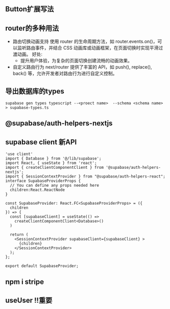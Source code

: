 ## Button扩展写法


## router的多种用法
- 路由切换动画支持
  使用 router 的生命周期方法，如 router.events.on()，可以监听路由事件，并结合 CSS 动画库或动画框架，在页面切换时实现平滑过渡动画。
好处:
  - 提升用户体验，为复杂的页面切换创建流畅的动画效果。
- 自定义路由行为
  next/router 提供了丰富的 API，如 push(), replace(), back() 等，允许开发者对路由行为进行自定义控制。

## 导出数据库的types
`supabase gen types typescript --<proect name>  --schema <schema name> > supabase-types.ts`

## @supabase/auth-helpers-nextjs

## supabase client 新API

```tsx
'use client'
import { Database } from '@/lib/supabase';
import React, { useState } from 'react';
import { createClientComponentClient } from '@supabase/auth-helpers-nextjs';
import { SessionContextProvider } from "@supabase/auth-helpers-react";
interface SupabaseProviderProps {
  // You can define any props needed here
  children:React.ReactNode
}

const SupabaseProvider: React.FC<SupabaseProviderProps> = ({
  children
}) => {
  const [supabaseClient] = useState(() => 
    createClientComponentClient<Database>()
  )

  return (
    <SessionContextProvider supabaseClient={supabaseClient} >
      {children}
    </SessionContextProvider>
  );
};

export default SupabaseProvider;
```


## npm i stripe

## useUser !!重要